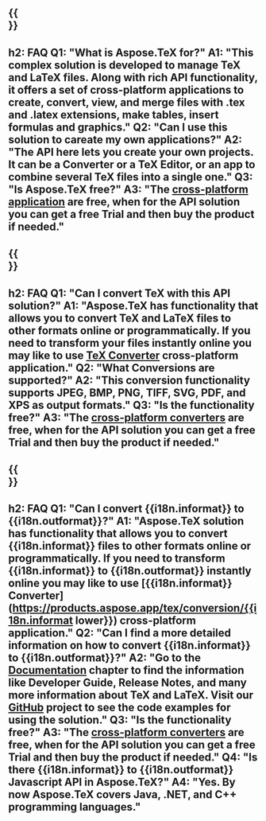 ﻿---
translation: true
deploy: false
---

{{<section faq>}}
---
h2: FAQ
Q1: "What is Aspose.TeX for?"
A1: "This complex solution is developed to manage TeX and LaTeX files. Along with rich API functionality, it offers a set of cross-platform applications to create, convert, view, and merge files with .tex and .latex extensions, make tables, insert formulas and graphics."
Q2: "Can I use this solution to careate my own applications?"
A2: "The API here lets you create your own projects. It can be a Converter or a TeX Editor, or an app to combine several TeX files into a single one."
Q3: "Is Aspose.TeX free?"
A3: "The [cross-platform application](https://products.aspose.app/tex/applications) are free, when for the API solution you can get a free Trial and then buy the product if needed."
---

{{<section faq-converter>}}
---
h2: FAQ
Q1: "Can I convert TeX with this API solution?"
A1: "Aspose.TeX has functionality that allows you to convert TeX and LaTeX files to other formats online or programmatically. If you need to transform your files instantly online you may like to use [TeX Converter](https://products.aspose.app/tex/conversion/) cross-platform application."
Q2: "What Conversions are supported?"
A2: "This conversion functionality supports JPEG, BMP, PNG, TIFF, SVG, PDF, and XPS as output formats."
Q3: "Is the functionality free?"
A3: "The [cross-platform converters](https://products.aspose.app/tex/conversion) are free, when for the API solution you can get a free Trial and then buy the product if needed."
---

{{<section faq-converter-child>}}
---
h2: FAQ
Q1: "Can I convert {{i18n.informat}} to {{i18n.outformat}}?"
A1: "Aspose.TeX solution has functionality that allows you to convert {{i18n.informat}} files to other formats online or programmatically. If you need to transform {{i18n.informat}} to {{i18n.outformat}} instantly online you may like to use [{{i18n.informat}} Converter](https://products.aspose.app/tex/conversion/{{i18n.informat lower}}) cross-platform application."
Q2: "Can I find a more detailed information on how to convert {{i18n.informat}} to {{i18n.outformat}}?"
A2: "Go to the [Documentation](https://docs.aspose.com/tex/) chapter to find the information like Developer Guide, Release Notes, and many more information about TeX and LaTeX. Visit our [GitHub](https://github.com/aspose-tex) project to see the code examples for using the solution."
Q3: "Is the functionality free?"
A3: "The [cross-platform converters](https://products.aspose.app/tex/conversion) are free, when for the API solution you can get a free Trial and then buy the product if needed."
Q4: "Is there {{i18n.informat}} to {{i18n.outformat}} Javascript API in Aspose.TeX?"
A4: "Yes. By now Aspose.TeX covers Java, .NET, and C++ programming languages."
---

